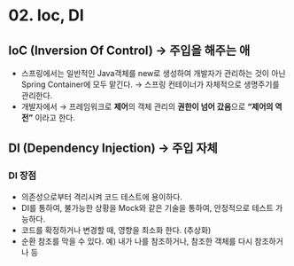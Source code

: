 # 02. Ioc, DI

## IoC (Inversion Of Control) → 주입을 해주는 애

- 스프링에서는 일반적인 Java객체를 new로 생성하여 개발자가 관리하는 것이 아닌 Spring Container에 모두 맡긴다. → 스프링 컨테이너가 자체적으로 생명주기를 관리한다.
- 개발자에서 → 프레임워크로 **제어**의 객체 관리의 **권한이 넘어 갔음**으로 **“제어의 역전”** 이라고 한다.

## DI (Dependency Injection) → 주입 자체

### DI 장점

- 의존성으로부터 격리시켜 코드 테스트에 용이하다.
- DI를 통하여, 불가능한 상황을 Mock와 같은 기술을 통하여, 안정적으로 테스트 가능하다.
- 코드를 확정하거나 변경할 때, 영향을 최소화 한다. (추상화)
- 순환 참조를 막을 수 있다. 예) 내가 나를 참조하거나, 참조한 객체를 다시 참조하거나 등